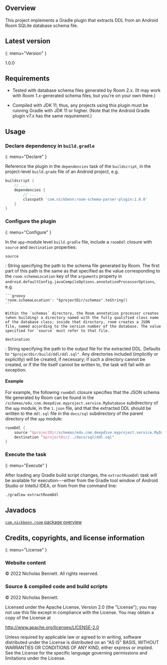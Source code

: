 ## Overview

This project implements a Gradle plugin that extracts DDL from an Android Room SQLite database schema file.

## Latest version
{: menu="Version" }

1.0.0

## Requirements

* Tested with database schema files generated by Room 2.x. (It may work with Room 1.x-generated schema files, but you're on your own there.)

* Compiled with JDK 11; thus, any projects using this plugin must be running Gradle with JDK 11 or higher. (Note that the Android Gradle plugin v7.x has the same requirement.)

## Usage

### Declare dependency in `build.gradle`
{: menu="Declare" }

Reference the plugin in the `dependencies` task of the `buildscript`, in the project-level `build.grade` file of an Android project, e.g.

```groovy
buildscript {
    // ...
    dependencies {
        // ... 
        classpath 'com.nickbenn:room-schema-parser-plugin:1.0.0'
    }
}
```

### Configure the plugin
{: menu="Configure" }

In the `app`-module level `build.gradle` file, include a `roomDdl` closure with `source` and `destination` properties:

`source`

: String specifying the path to the schema file generated by Room. The first part of this path is the same as that specified as the value corresponding to the `room.schemaLocation` key of the `arguments` property in `android.defaultConfig.javaCompileOptions.annotationProcessorOptions`, e.g.

    ```groovy
    'room.schemaLocation': "$projectDir/schemas".toString()
    ```
    
    Within the `schemas` directory, the Room annotation processor creates (when building) a directory named with the fully qualified class name of the database class; inside that directory, room creates a JSON file, named according to the version number of the database. The value specified for `source` must refer to that file.
    
`destination`

: String specifying the path to the output file for the extracted DDL. Defaults to `"$projectDir/build/ddl/ddl.sql"`. Any directories included (implicitly or explicitly) will be created, if necessary; if such a directory cannot be created, or if the file itself cannot be written to, the task will fail with an exception. 

#### Example

For example, the following `roomDdl` closure specifies that the JSON schema file generated by Room can be found in the `/schemas/edu.cnm.deepdive.myproject.service.MyDatabase` subdirectory of the `app` module, in the `1.json` file, and that the extracted DDL should be written to the `ddl.sql` file in the `docs/sql` subdirectory of the parent directory of the `app` module:

```groovy
roomDdl {
    source "$projectDir/schemas/edu.cnm.deepdive.myproject.service.MyDatabase/1.json"
    destination "$projectDir/../docs/sql/ddl.sql"
}
```

### Execute the task
{: menu="Execute" }

After loading any Gradle build script changes, the `extractRoomDdl` task will be available for execution---either from the Gradle tool window of Android Studio or IntelliJ IDEA, or from from the command line:

```bash
./gradlew extractRoomDdl
```

## Javadocs

[`com.nickbenn.room` package overview](api/)

## Credits, copyrights, and license information
{: menu="License" }

### Website content

&copy; 2022 Nicholas Bennett. All rights reserved.

### Source & compiled code and build scripts

&copy; 2022 Nicholas Bennett.

Licensed under the Apache License, Version 2.0 (the "License");
you may not use this file except in compliance with the License.
You may obtain a copy of the License at

<http://www.apache.org/licenses/LICENSE-2.0>

Unless required by applicable law or agreed to in writing, software
distributed under the License is distributed on an "AS IS" BASIS,
WITHOUT WARRANTIES OR CONDITIONS OF ANY KIND, either express or implied.
See the License for the specific language governing permissions and
limitations under the License.
